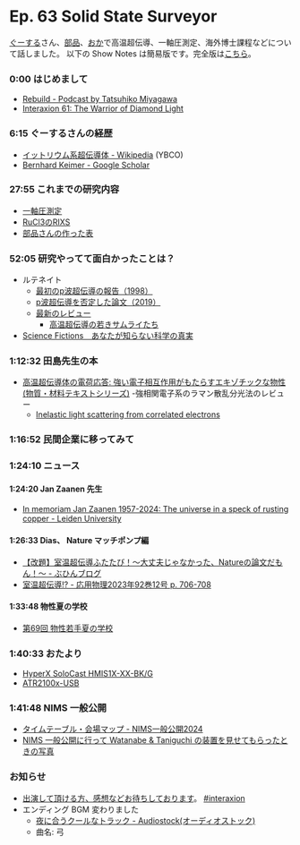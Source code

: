 # Ep. 63 Solid State Surveyor

[ぐーする](https://twitter.com/goosle_l)さん、[部品](https://twitter.com/tjmlab)、[おか](https://twitter.com/nowohyeah)で高温超伝導、一軸圧測定、海外博士課程などについて話しました。
以下の Show Notes は簡易版です。完全版は[こちら](https://interaxion-podcast.github.io/63)。

### 0:00 はじめまして

- [Rebuild - Podcast by Tatsuhiko Miyagawa](https://rebuild.fm/)
- [Interaxion 61: The Warrior of Diamond Light](https://interaxion-podcast.github.io/61)  

### 6:15 ぐーするさんの経歴

- [イットリウム系超伝導体 - Wikipedia](https://ja.wikipedia.org/wiki/%E3%82%A4%E3%83%83%E3%83%88%E3%83%AA%E3%82%A6%E3%83%A0%E7%B3%BB%E8%B6%85%E4%BC%9D%E5%B0%8E%E4%BD%93) (YBCO)
- [Bernhard Keimer - Google Scholar](https://scholar.google.de/citations?user=i2UTsiUAAAAJ&hl=ja)

### 27:55 これまでの研究内容

- [一軸圧測定](https://www.jstage.jst.go.jp/article/jshpreview/31/4/31_236/_article/-char/ja/)
- [RuCl3のRIXS](https://www.nature.com/articles/s41467-021-24722-4)
- [部品さんの作った表](https://twitter.com/tjmlab/status/1785501232460976571)

### 52:05 研究やってて面白かったことは？

- ルテネイト
  - [最初のp波超伝導の報告（1998）](https://www.nature.com/articles/25315)
  - [p波超伝導を否定した論文（2019）](https://www.nature.com/articles/s41586-019-1596-2)
  - [最新のレビュー](https://journals.jps.jp/doi/10.7566/JPSJ.93.062001)
    - [高温超伝導の若きサムライたち](https://amzn.to/3WQoZKh)
- [Science Fictions　あなたが知らない科学の真実](https://amzn.to/3Bd5ym9)

### 1:12:32 田島先生の本

- [高温超伝導体の電荷応答: 強い電子相互作用がもたらすエキゾチックな物性 (物質・材料テキストシリーズ)](https://amzn.to/4dW5hmw)
  -強相関電子系のラマン散乱分光法のレビュー
  - [Inelastic light scattering from correlated electrons](https://journals.aps.org/rmp/abstract/10.1103/RevModPhys.79.175)

### 1:16:52 民間企業に移ってみて

### 1:24:10 ニュース

#### 1:24:20 Jan Zaanen 先生

- [In memoriam Jan Zaanen 1957-2024: The universe in a speck of rusting copper - Leiden University](https://www.universiteitleiden.nl/en/news/2024/01/in-memoriam-jan-zaanen-1957-2024-the-universe-in-a-speck-of-rusting-copper)

#### 1:26:33 Dias、 Nature マッチポンプ編

- [【改題】室温超伝導ふたたび！～大丈夫じゃなかった、Natureの論文だもん！～ - ぶひんブログ](https://buhin-blog.blogspot.com/2023/03/nature.html)
- [室温超伝導!? - 応用物理2023年92巻12号 p. 706-708](https://www.jstage.jst.go.jp/article/oubutsu/92/12/92_706/_article/-char/ja)

#### 1:33:48 物性夏の学校

- [第69回 物性若手夏の学校](https://cmpss.jp/cooperation.php)

### 1:40:33 おたより

- [HyperX SoloCast HMIS1X-XX-BK/G](https://amzn.to/3WU9YqI)
- [ATR2100x-USB](https://amzn.to/3dQeJtz)  

### 1:41:48 NIMS 一般公開

- [タイムテーブル・会場マップ - NIMS一般公開2024](https://www.nims.go.jp/openhouse/timetable_map.html)
- [NIMS 一般公開に行って Watanabe & Taniguchi の装置を見せてもらったときの写真](https://twitter.com/nowohyeah/status/1794591589702177167)

### お知らせ

- [出演して頂ける方、感想などお待ちしております](https://interaxion-podcast.github.io/feedback/)。 [#interaxion](https://twitter.com/hashtag/interaxion)
- エンディング BGM 変わりました
  - [夜に合うクールなトラック - Audiostock(オーディオストック)](https://audiostock.jp/audio/1409484)
  - 曲名: 弓
